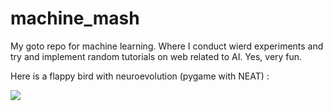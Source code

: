 # machine_mash
My goto repo for machine learning.
Where I conduct wierd experiments and try and implement random tutorials on web related to AI.
Yes, very fun.


Here is a flappy bird with neuroevolution (pygame with NEAT) :

![](flappyAI.gif)
